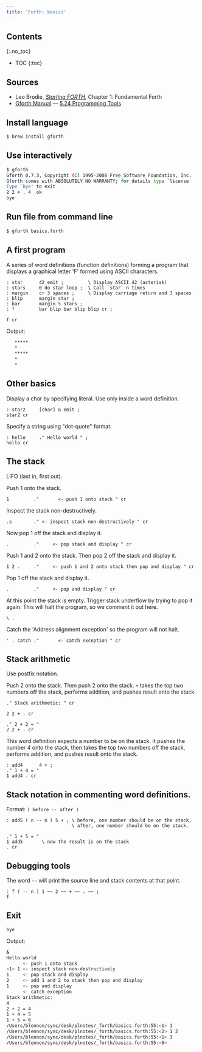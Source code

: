 ```yaml
---
title: 'Forth: basics'
---
```


## Contents
{:.no_toc}

* TOC
{:toc}


## Sources

* Leo Brodie, *[Starting FORTH],* Chapter 1: Fundamental Forth
* [Gforth Manual] — [5.24 Programming Tools]

[Gforth Manual]: https://www.complang.tuwien.ac.at/forth/gforth/Docs-html/
[5.24 Programming Tools]: https://www.complang.tuwien.ac.at/forth/gforth/Docs-html/Programming-Tools.html#Programming-Tools
[Starting FORTH]: https://www.forth.com/starting-forth/


## Install language

```sh
$ brew install gforth
```

## Use interactively
 
```sh
$ gforth
Gforth 0.7.3, Copyright (C) 1995-2008 Free Software Foundation, Inc.
Gforth comes with ABSOLUTELY NO WARRANTY; for details type `license'
Type `bye' to exit
2 2 + . 4  ok
bye
```


## Run file from command line

```sh
$ gforth basics.forth
```


## A first program

A series of word definitions (function definitions) forming a program
that displays a graphical letter 'F' formed using ASCII characters.

```forth
: star      42 emit ;         \ Display ASCII 42 (asterisk)
: stars     0 do star loop ;  \ Call `star` n times
: margin    cr 3 spaces ;     \ Display carriage return and 3 spaces
: blip      margin star ;
: bar       margin 5 stars ;
: f         bar blip bar blip blip cr ;

f cr
```

Output:

```sh
   *****
   *
   *****
   *
   *
```


## Other basics

Display a char by specifying literal. Use only inside a word definition.

```forth
: star2     [char] & emit ;
star2 cr
```

Specify a string using "dot-quote" format.

```forth
: hello     ." Hello world " ;
hello cr
```


## The stack

LIFO (last in, first out).

Push 1 onto the stack. 

```forth
1         ."       <- push 1 onto stack " cr
```

Inspect the stack non-destructively.

```forth
.s        ." <- inspect stack non-destructively " cr
```

Now pop 1 off the stack and display it.

```forth
.         ."     <- pop stack and display " cr
```

Push 1 and 2 onto the stack. Then pop 2 off the stack and display it.

```forth
1 2 .     ."     <- push 1 and 2 onto stack then pop and display " cr
```

Pop 1 off the stack and display it.

```forth
.         ."     <- pop and display " cr
```

At this point the stack is empty. Trigger stack underflow by trying
to pop it again. This will halt the program, so we comment it out here.

```forth
\ .
```

Catch the 'Address alignment exception' so the program will not halt.

```forth
' . catch ."       <- catch exception " cr
```

## Stack arithmetic

Use postfix notation.

Push 2 onto the stack. Then push 2 onto the stack. `+` takes the top
two numbers off the stack, performs addition, and pushes result onto
the stack.

```forth
." Stack arithmetic: " cr

2 2 + . cr

." 2 + 2 = "
2 2 + . cr
```

This word definition expects a number to be on the stack. It pushes
the number 4 onto the stack, then takes the top two numbers off the
stack, performs addition, and pushes result onto the stack.

```forth
: add4      4 + ;
." 1 + 4 = "
1 add4 . cr
```


## Stack notation in commenting word definitions.

Format: `( before -- after )`

```forth
: add5 ( n -- n ) 5 + ; \ before, one number should be on the stack,
                        \ after, one number should be on the stack.

." 1 + 5 = "
1 add5       \ now the result is on the stack
. cr
```


## Debugging tools

The word `~~` will print the source line and stack contents at that point.

```forth
: f ( -- n ) 1 ~~ 2 ~~ + ~~ . ~~ ;
f
```


## Exit

```forth
bye
```


Output:

```sh
&
Hello world 
      <- push 1 onto stack 
<1> 1 <- inspect stack non-destructively 
1     <- pop stack and display 
2     <- add 1 and 2 to stack then pop and display 
1     <- pop and display 
      <- catch exception 
Stack arithmetic:
4 
2 + 2 = 4 
1 + 4 = 5 
1 + 5 = 6 
/Users/blennon/sync/desk/plnotes/_forth/basics.forth:55:<1> 1 
/Users/blennon/sync/desk/plnotes/_forth/basics.forth:55:<2> 1 2 
/Users/blennon/sync/desk/plnotes/_forth/basics.forth:55:<1> 3 
/Users/blennon/sync/desk/plnotes/_forth/basics.forth:55:<0> 
```
